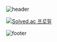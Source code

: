 ![header](https://capsule-render.vercel.app/api?type=waving&animation=fadeIn&text=Hyen&fontColor=FFFFFF&fontSize=50&fontAlign=89)

[![Solved.ac
프로필](http://mazassumnida.wtf/api/v2/generate_badge?boj=gldia5996)](https://solved.ac/{handle})

![footer](https://capsule-render.vercel.app/api?type=waving&color=gradient&height=120&animation=fadeIn&section=footer)

